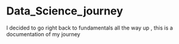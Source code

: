 # Data_Science_journey
I decided to go right back to fundamentals all the way up ,  this is a documentation of my journey

